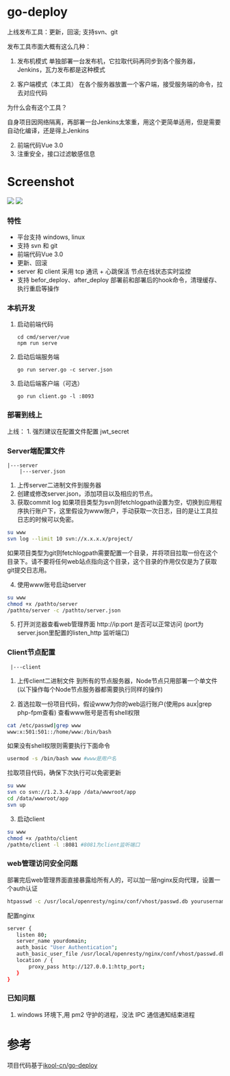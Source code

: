 # go-deploy

上线发布工具：更新，回滚; 支持svn、git

发布工具市面大概有这么几种：

1. 发布机模式
   单独部署一台发布机，它拉取代码再同步到各个服务器，Jenkins，瓦力发布都是这种模式
   
2. 客户端模式（本工具）
   在各个服务器放置一个客户端，接受服务端的命令，拉去对应代码

为什么会有这个工具？

自身项目因网络隔离，再部署一台Jenkins太笨重，用这个更简单适用，但是需要自动化编译，还是得上Jenkins

2. 前端代码Vue 3.0
3. 注重安全，接口过滤敏感信息

# Screenshot
![](https://github.com/cute-angelia/go-deploy-server/blob/master/screenshot1.png)
![](https://github.com/cute-angelia/go-deploy-server/blob/master/screenshot2.png)

### 特性
- 平台支持 windows, linux
- 支持 svn 和 git
- 前端代码Vue 3.0
- 更新、回滚
- server 和 client 采用 tcp 通讯 + 心跳保活 节点在线状态实时监控
- 支持 befor_deploy、after_deploy 部署前和部署后的hook命令，清理缓存、执行重启等操作
 
 ### 本机开发
 1. 启动前端代码
    
    ```
    cd cmd/server/vue
    npm run serve
    ```
    
 2. 启动后端服务端
 
    ```
    go run server.go -c server.json
    ```
 
 3. 启动后端客户端（可选）
 
    ```
    go run client.go -l :8093
    ```
 
### 部署到线上

上线：
    1. 强烈建议在配置文件配置 jwt_secret
    
 
 
### Server端配置文件
```
|---server
    |---server.json
```
 
1. 上传server二进制文件到服务器
2. 创建或修改server.json，添加项目以及相应的节点。
3. 获取commit log
   如果项目类型为svn则fetchlogpath设置为空，切换到应用程序执行账户下，这里假设为www账户，手动获取一次日志，目的是让工具拉日志的时候可以免密。
```bash
su www
svn log --limit 10 svn://x.x.x.x/project/
```
   如果项目类型为git则fetchlogpath需要配置一个目录，并将项目拉取一份在这个目录下。请不要将任何web站点指向这个目录，这个目录的作用仅仅是为了获取git提交日志用。

4. 使用www账号启动server
```bash
su www
chmod +x /pathto/server
/pathto/server -c /pathto/server.json
```
     
5. 打开浏览器查看web管理界面 http://ip:port 是否可以正常访问 (port为server.json里配置的listen_http 监听端口)

### Client节点配置
```
 |---client
```

1. 上传client二进制文件 到所有的节点服务器，Node节点只用部署一个单文件(以下操作每个Node节点服务器都需要执行同样的操作)

2. 首选拉取一份项目代码，假设www为你的web运行账户(使用ps aux|grep php-fpm查看)
   查看www账号是否有shell权限
```bash
cat /etc/passwd|grep www 
www:x:501:501::/home/www:/bin/bash
```
   如果没有shell权限则需要执行下面命令
```bash
usermod -s /bin/bash www #www是用户名
```
   拉取项目代码，确保下次执行可以免密更新
```bash
su www
svn co svn://1.2.3.4/app /data/wwwroot/app
cd /data/wwwroot/app
svn up
```
3. 启动client
```bash
su www
chmod +x /pathto/client
/pathto/client -l :8081 #8081为client监听端口
```

### web管理访问安全问题
   部署完后web管理界面直接暴露给所有人的，可以加一层nginx反向代理，设置一个auth认证
```bash
htpasswd -c /usr/local/openresty/nginx/conf/vhost/passwd.db yourusername
```
   配置nginx
```bash
server {
   listen 80;
   server_name yourdomain;
   auth_basic "User Authentication";
   auth_basic_user_file /usr/local/openresty/nginx/conf/vhost/passwd.db;
   location / {
       proxy_pass http://127.0.0.1:http_port;
   }
}
```

### 已知问题

1. windows 环境下,用 pm2 守护的进程，没法 IPC 通信通知结束进程

# 参考

项目代码基于[ikool-cn/go-deploy](https://github.com/ikool-cn/go-deploy/)

